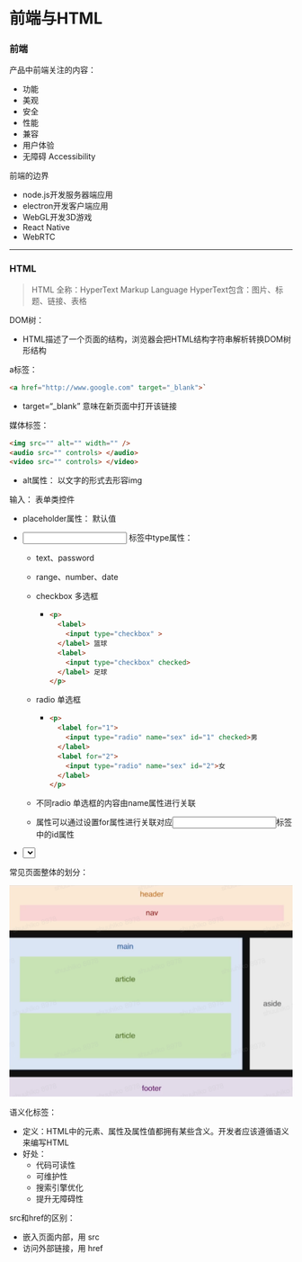 #  前端与HTML



### 前端

产品中前端关注的内容：

- 功能
- 美观
- 安全
- 性能
- 兼容
- 用户体验
- 无障碍 Accessibility



前端的边界

- node.js开发服务器端应用
- electron开发客户端应用
- WebGL开发3D游戏
- React Native
- WebRTC

---



### HTML

> HTML 全称：HyperText Markup Language               HyperText包含：图片、标题、链接、表格



DOM树：

- HTML描述了一个页面的结构，浏览器会把HTML结构字符串解析转换DOM树形结构



a标签：

```HTML
<a href="http://www.google.com" target="_blank">`
```

- target=“_blank” 意味在新页面中打开该链接



媒体标签：

```HTML
<img src="" alt="" width="" />
<audio src="" controls> </audio>
<video src="" controls> </video>
```

- alt属性： 以文字的形式去形容img



输入： 表单类控件

- placeholder属性： 默认值

-  <input> 标签中type属性：

    - text、password

    - range、number、date

    - checkbox 多选框

        - ```HTML 
          <p>
            <label>
              <input type="checkbox" >
            </label> 篮球
            <label>
              <input type="checkbox" checked>
            </label> 足球
          </p>
          ```

    - radio 单选框

        - ```HTML
          <p>
            <label for="1">
              <input type="radio" name="sex" id="1" checked>男
            </label>
            <label for="2">
              <input type="radio" name="sex" id="2">女
            </label>
          </p>
          ```

    - 不同radio 单选框的内容由name属性进行关联
    - <label>属性可以通过设置for属性进行关联对应<input>标签中的id属性

-  <select>  下拉标签



常见页面整体的划分：

![理解HTML](https://raw.githubusercontent.com/lesenelir/ByteDance-WebCampers/master/01-HTML/pic/pic01.png)




语义化标签：

- 定义：HTML中的元素、属性及属性值都拥有某些含义。开发者应该遵循语义来编写HTML
- 好处：
    - 代码可读性
    - 可维护性
    - 搜索引擎优化
    - 提升无障碍性



src和href的区别：

- 嵌入页面内部，用 src
- 访问外部链接，用 href

